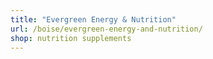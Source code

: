 ```yaml
---
title: "Evergreen Energy & Nutrition"
url: /boise/evergreen-energy-and-nutrition/
shop: nutrition supplements
---
```

